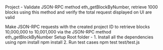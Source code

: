 
Project - 
Validate JSON-RPC method eth_getBlockByNumber, retrieve 1000 blocks using this method and verify
the total request displayed on UI are valid

Make JSON-RPC requests with the created project ID  to retrieve blocks 10,000,000 to 10,001,000 via the JSON-RPC method eth_getBlockByNumber
Setup
Root folder -
    1. Install all the dependencies using npm install
            npm install
    2. Run test cases
            npm test test/test.js

